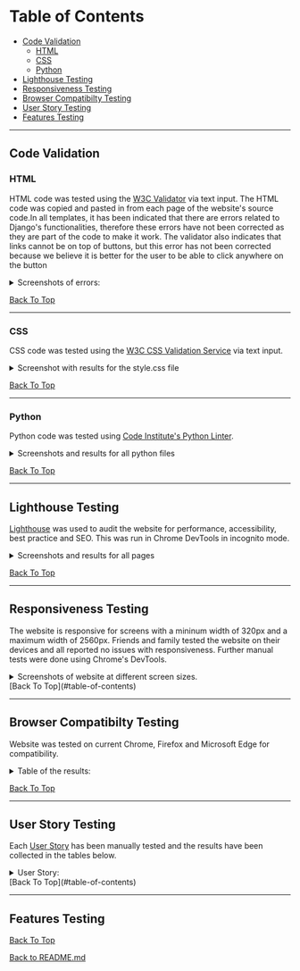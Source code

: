 
# Table of Contents

* [Code Validation](#Code-Validation)
  * [HTML](#HTML)
  * [CSS](#CSS)
  * [Python](#Python)
* [Lighthouse Testing](#Lighthouse-Testing)
* [Responsiveness Testing](#Responsiveness-Testing)
* [Browser Compatibilty Testing](#Browser-Compatibilty-Testing)
* [User Story Testing](#User-Story-Testing)
* [Features Testing](#Features-Testing)

_____

## Code Validation

### HTML

HTML code was tested using the [W3C Validator](https://validator.w3.org/) via text input.  The HTML code was copied and pasted in from each page of the website's source code.In all templates, it has been indicated that there are errors related to Django's functionalities, therefore these errors have not been corrected as they are part of the code to make it work. The validator also indicates that links cannot be on top of buttons, but this error has not been corrected because we believe it is better for the user to be able to click anywhere on the button

<details>
<summary>Screenshots of errors:</summary>

        Django error:

![Django error](https://user-images.githubusercontent.com/94321555/235326159-7589f1a0-1073-4e78-bc87-5f06e33e47f8.png)

        Link error:

![Link error](https://user-images.githubusercontent.com/94321555/235326196-fe9f653f-2940-40d1-abf0-d26d1778821c.png)

</details>

[Back To Top](#table-of-contents)
_____

### CSS

CSS code was tested using the [W3C CSS Validation Service](https://jigsaw.w3.org/css-validator/) via text input. 

<details>
<summary>Screenshot with results for the style.css file</summary>

      style.css:
![No Error Found](https://user-images.githubusercontent.com/94321555/235326346-d919b699-d200-4466-8a31-b0c4991b5cf0.png)

      Warnings:
![Warnings](https://user-images.githubusercontent.com/94321555/235326408-efa20c91-8a5f-4632-8b80-38749ec165c5.png)
</details>

[Back To Top](#table-of-contents)
______

### Python

Python code was tested using [Code Institute's Python Linter](https://pep8ci.herokuapp.com/).

<details>

<summary>Screenshots and results for all python files</summary>

Long lines in `settings.py` and `env.py` were cleared using `# noqa`. These were values by the Django generated AUTH_PASSWORD_VALIDATORS and the values for STATICFILES_STORAGE which were giving errors when separated into two lines.

**expensesapp**

      asgi.py
  ![All clear, no errors found](https://user-images.githubusercontent.com/94321555/235326706-326ddf9e-cf08-4a0d-8f9b-783d1b47cce2.png)
  
      settings.py
  ![All clear, no errors found](https://user-images.githubusercontent.com/94321555/235327855-32af1cdb-4291-4045-adfe-d1fedc4c3bf7.png)
  
       urls.py
  ![All clear, no errors found](https://user-images.githubusercontent.com/94321555/235327914-f5b25a5a-f92d-4837-9e77-c33b4c708fec.png)

       wsgi.py 
  ![All clear, no errors found](https://user-images.githubusercontent.com/94321555/235327968-eb5aa4db-ca7d-4802-aa4c-b12efdf40259.png)


**moneymate**
  
      admin.py
  ![All clear, no errors found](https://user-images.githubusercontent.com/94321555/235328030-f96c34de-9c37-4d92-b725-8fde8d736e31.png)

      apps.py
  ![All clear, no errors found](https://user-images.githubusercontent.com/94321555/235328084-e64dc6b9-ebcc-4332-be73-68c7bd8b34da.png)
  
      models.py
  ![All clear, no errors found](https://user-images.githubusercontent.com/94321555/235328122-d4aa27e9-1bfd-4514-8971-30e0ea5243c5.png)

  
       signals.py
  ![All clear, no errors found](https://user-images.githubusercontent.com/94321555/235328155-4d327143-6171-4969-a85e-95c7742281ea.png)
  
       views.py
  ![All clear, no errors found](https://user-images.githubusercontent.com/94321555/235328203-06049a00-f993-4652-a04d-564fc8550a1e.png)


**manage.py**
  
      manage.py
  ![All clear, no errors found](https://user-images.githubusercontent.com/94321555/235328333-9f872195-4612-45e3-9403-b09430c30459.png)
</details>

[Back To Top](#table-of-contents)
_____

## Lighthouse Testing

[Lighthouse](https://developer.chrome.com/docs/lighthouse/overview/) was used to audit the website for performance, accessibility, best practice and SEO.  This was run in Chrome DevTools in incognito mode. 

<details>
<summary>Screenshots and results for all pages</summary>

**Homepage**

    Mobile
![Passed](https://user-images.githubusercontent.com/94321555/235329179-52439da0-7244-4457-9b65-dceb795afb5a.png)

    Desktop
![Passed](https://user-images.githubusercontent.com/94321555/235329296-5b6b1417-c3b0-4643-b964-177a35aac577.png)

**Login**

    Mobile
![Passed](https://user-images.githubusercontent.com/94321555/235329468-e05738f3-5234-4c2c-8c3f-dfe1d3279421.png)

    Desktop
![Passed](https://user-images.githubusercontent.com/94321555/235329546-677f935a-d127-4938-ae48-b9d9ca00500c.png)

**Sign up**

    Mobile
![Passed](https://user-images.githubusercontent.com/94321555/235329577-e68ff818-2efb-4d38-ab19-498ba66754fc.png)

    Desktop
![Passed](https://user-images.githubusercontent.com/94321555/235329601-31686f1a-d72d-4809-ad8a-8d4e2fcc6717.png)

**Sign out**

    Mobile
![Passed](https://user-images.githubusercontent.com/94321555/235329653-3d6f5ee8-3a53-4bd2-9836-42606ddc7107.png)

    Desktop
![Passed](https://user-images.githubusercontent.com/94321555/235329682-b944485d-6d8c-4dbe-ac2c-a23d54df2ccf.png)

**Dashboard/Menu**

    Mobile
![Passed](https://user-images.githubusercontent.com/94321555/235329741-1a722e08-70b2-4d17-8015-3f571d28d493.png)

    Desktop
![Passed](https://user-images.githubusercontent.com/94321555/235329793-8d8aded8-2c1d-41ef-92de-002bede28380.png)

**Dashboard/Expenses**

    Mobile
![Passed](https://user-images.githubusercontent.com/94321555/235329836-080a484b-1785-404b-90e2-6700c2180252.png)

    Desktop
 ![Passed](https://user-images.githubusercontent.com/94321555/235329878-f7a76b62-8851-4b5e-9218-d2b6af904fe0.png)
 
**Dashboard/Edit Expense**

    Mobile
![Passed](https://user-images.githubusercontent.com/94321555/235329948-65023b93-edb6-4086-b931-b7f260af8686.png)

    Desktop
![Passed](https://user-images.githubusercontent.com/94321555/235329968-7ca64238-1e69-4792-89d8-c7dd462946cd.png)

**Dashboard/Add Expense**

    Mobile
![Passed](https://user-images.githubusercontent.com/94321555/235330010-b2ed52ae-af38-45e2-9687-be207e71653a.png)

    Desktop
![Passed](https://user-images.githubusercontent.com/94321555/235330044-c47a1fbf-570f-44a5-a417-be070d96dcb2.png)
 
  **Dashboard/Incomes**

    Mobile
![Passed](https://user-images.githubusercontent.com/94321555/235330107-83daed4f-7c16-4966-854e-d667d0f2a3c1.png)

    Desktop
 ![Passed](https://user-images.githubusercontent.com/94321555/235330124-ef435d53-f545-4b0e-a9b2-efcfec343dd5.png)

**Dashboard/Edit Income**

    Mobile
![Passed](https://user-images.githubusercontent.com/94321555/235330155-92cc13b9-418d-422f-ad43-b09009c449c4.png)

    Desktop
![Passed](https://user-images.githubusercontent.com/94321555/235330191-0ca00047-83fc-4b9e-a382-6111c39cd0ac.png)

**Dashboard/Add Income**

    Mobile
![Passed](https://user-images.githubusercontent.com/94321555/235330227-0dcf5c87-e3fe-4dcf-bcb4-a437063c5223.png)

    Desktop
![Passed](https://user-images.githubusercontent.com/94321555/235330258-b65e7412-7d12-4722-b0fa-cfe03b0e702d.png)
  
  **Dashboard/Category**

    Mobile
![Passed](https://user-images.githubusercontent.com/94321555/235330335-56cd1daf-2bb6-4d6c-9142-9e78c7c7402b.png)

    Desktop
![Passed](https://user-images.githubusercontent.com/94321555/235330366-d00ff3e4-7e2e-4da4-904d-7e24dd122da2.png)
  
**Dashboard/Edit Category**

    Mobile
![Passed](https://user-images.githubusercontent.com/94321555/235330384-63d548e0-14ae-413a-9dcc-be8a9e9d3f2d.png)

    Desktop
![Passed](https://user-images.githubusercontent.com/94321555/235330427-b79e0666-3b16-4708-be57-67f87483d9c2.png)

**Dashboard/Add Category**

    Mobile
![Passed](https://user-images.githubusercontent.com/94321555/235330472-5dbc1194-c9a8-44e2-8510-519d0875fb5d.png)

    Desktop
![Passed](https://user-images.githubusercontent.com/94321555/235330518-2c68d1c1-1ba5-41b1-af23-9aeaba6a880a.png)
  
    **Dashboard/Origin**

    Mobile
![Passed](https://user-images.githubusercontent.com/94321555/235330581-bde0a0b6-7cac-4e24-99a9-de2e3ad86121.png)

    Desktop
![Passed](https://user-images.githubusercontent.com/94321555/235330622-e2eceb43-375e-4987-94e8-c06eaa2a6070.png)

**Dashboard/Edit Origin**

    Mobile
![Passed](https://user-images.githubusercontent.com/94321555/235330660-6c461e7e-1bf7-4288-959b-14b099eaff2d.png)

    Desktop
![Passed](https://user-images.githubusercontent.com/94321555/235330682-49755e6e-ca85-4fcf-9a4f-9295989ac267.png)

**Dashboard/Add Origin**

    Mobile
![Passed](https://user-images.githubusercontent.com/94321555/235330718-44a5656a-a59f-45dc-a361-a02b35bf3f4d.png)

    Desktop
![Passed](https://user-images.githubusercontent.com/94321555/235330746-8f10405b-b1af-4817-83c6-cde6fe4e7538.png)

  
The following are the results for all pages:

| Page | Device | Performance | Accessibility | Best Practice | SEO |
| ---- | ------ | ----------- | ------------- | ------------- | --- |
| Homepage | mobile  |  95 | 95 | 83 |  100 |
|                               | desktop | 92 | 95 | 83 | 100 |
| Login | mobile  |  92 | 100 | 92 |  100 |
|                          | desktop | 88 | 100 | 92 | 100 |
| Sign up             | mobile  |  95 | 100 | 92 |  100 |
|                          | desktop | 100 | 100 | 92 | 100 |
| Sign out     | mobile  |  85 | 100 |  92 |  100 |
|                          | desktop | 100 | 100 |  92 | 100 |
| Dashboard/Menu        | mobile  |  90 | 87 | 92 |  100 |
|                          | desktop |  99 | 97 | 92 | 100 |
| Dashboard/Expenses      | mobile  |  95 | 82 | 92 |  100 |
|                          | desktop | 95 | 82 | 92 | 100 |
| Dashboard/Edit Expense       | mobile  |  95 | 85 | 92 |  100 |
|                          | desktop |  100 | 84 | 92 | 100 |
| Dashboard/Add Expense       | mobile  |  95 | 85 | 92 |  100 |
|                          | desktop |  99 | 85 | 92 | 100 |
| Dashboard/Incomes       | mobile  |  95 | 82 | 92 |  100 |
|                          | desktop |  100 | 82 | 92 | 100 |
| Dashboard/Edit Income       | mobile  |  95 | 85 | 92 |  100 |
|                          | desktop |  99 | 85 | 92 | 100 |
| Dashboard/Add Income       | mobile  |  95 | 85 | 92 |  100 |
|                          | desktop |  99 | 85 | 92 | 100 |
| Dashboard/Category      | mobile  |  95 | 95 | 92 |  100 |
|                          | desktop |  99 | 95 | 92 | 100 |
| Dashboard/Edit Category      | mobile  |  95 | 98 | 92 |  100 |
|                          | desktop |  98 | 98 | 92 | 100 |
| Dashboard/Add Category       | mobile  |  95 | 98 | 92 |  100 |
|                          | desktop |  100 | 98 | 92 | 100 |
| Dashboard/Origin     | mobile  |  93 | 98 | 92 |  100 |
|                          | desktop |  99 | 98 | 92 | 100 |
| Dashboard/Edit Origin      | mobile  |  94 | 98 | 92 |  100 |
|                          | desktop |  99 | 100 | 100 | 100 |
| Dashboard/Add Origin       | mobile  |  95 | 98 | 92 |  100 |
|                          | desktop |  98 | 98 | 92 | 100 |

</details>

[Back To Top](#table-of-contents)

_____

## Responsiveness Testing

The website is responsive for screens with a mininum width of 320px and a maximum width of 2560px. Friends and family tested the website on their devices and all reported no issues with responsiveness.  Further manual tests were done using Chrome's DevTools.

<details>

<summary>Screenshots of website at different screen sizes.</summary>

**Homepage**

        Mobile 320px
![Mobile 320px](https://user-images.githubusercontent.com/94321555/235331847-a67d50ff-7da7-4951-ac4c-1733d0233275.png)

        Tablet 768px
![Tablet 768px](https://user-images.githubusercontent.com/94321555/235331890-472bf0b9-7c4b-4d47-b005-b9c8ecfeae92.png)

        Desktop 1200px
![Desktop 1200px](https://user-images.githubusercontent.com/94321555/235331976-970cf6f5-c050-4ec8-bdcd-b48ea4f7f597.png)

**Login**

        Mobile 320px
![Mobile 320px](https://user-images.githubusercontent.com/94321555/235332017-2f5f6296-b9c4-4094-9dcd-a49e3ef67a5f.png)

        Tablet 768px
![Tablet 768px](https://user-images.githubusercontent.com/94321555/235332040-36e1dcb3-4c94-4fde-8332-a5c668f6fd1f.png)

        Desktop 1200px
![Desktop 1200px](https://user-images.githubusercontent.com/94321555/235332052-acc03733-8e89-4375-b0fa-0df57aa996a2.png)

**Sign up**

        Mobile 320px
![Mobile 320px](https://user-images.githubusercontent.com/94321555/235332101-944e8939-0334-46f8-8c64-1aa455d05efc.png)

        Tablet 768px
![Tablet 768px](https://user-images.githubusercontent.com/94321555/235332118-2a5d473c-afab-4566-a306-60b690f30cd5.png)

        Desktop 1200px
![Desktop 1200px](https://user-images.githubusercontent.com/94321555/235332128-efd95110-5fe1-4541-8c41-6d8bfe2e5970.png)

**Sign out**

        Mobile 320px
![Mobile 320px](https://user-images.githubusercontent.com/94321555/235332145-38f1a307-67d7-4143-b97a-2e99b09cbcf9.png)


        Tablet 768px
![Tablet 768px](https://user-images.githubusercontent.com/94321555/235332156-035acb67-7b49-4b51-ba85-baedb5b84425.png)


        Desktop 1200px
![Desktop 1200px](https://user-images.githubusercontent.com/94321555/235332165-93d4c64e-af51-4492-9e20-e265b74852fa.png)

**Dashboard/Menu**

        Mobile 320px
![Mobile 320px](https://user-images.githubusercontent.com/94321555/235332199-759122c4-d676-4374-b1b7-ba0130c38c54.png)

        Tablet 768px
![Tablet 768px](https://user-images.githubusercontent.com/94321555/235332220-61da860f-0a64-46f1-9a62-9e0faef7d517.png)

        Desktop 1200px
![Desktop 1200px](https://user-images.githubusercontent.com/94321555/235332232-53510f65-3e28-4ef7-aec6-2433bd93290d.png)

**Dashboard/Expenses-Incomes**

        Mobile 320px
![Mobile 320px](https://user-images.githubusercontent.com/94321555/235332280-142978ec-33ff-4a33-a281-08efafb17438.png)

        Tablet 768px
![Tablet 768px](https://user-images.githubusercontent.com/94321555/235332294-2c025cec-6aca-4bae-9839-6c3bfa4f710e.png)

        Desktop 1200px
![Desktop 1200px](https://user-images.githubusercontent.com/94321555/235332301-62be7ffc-83ad-44d1-af65-6bb6237879a8.png)

**Dashboard/Category-Origin**

        Mobile 320px
![Mobile 320px](https://user-images.githubusercontent.com/94321555/235332336-e5fe5fe8-2baa-4b24-91b1-b5a8bdb01226.png)

        Tablet 768px
![Tablet 768px](https://user-images.githubusercontent.com/94321555/235332346-8fb93603-4db8-41d7-ba58-c1d0b0857582.png)

        Desktop 1200px
![Desktop 1200px](https://user-images.githubusercontent.com/94321555/235332358-83a6055b-8674-4720-afac-063fe1d1ed28.png)

</details>
[Back To Top](#table-of-contents)

_____

## Browser Compatibilty Testing

Website was tested on current Chrome, Firefox and Microsoft Edge for compatibility.

<details>

<summary>Table of the results:</summary>

| Intended      | Chrome | Firefox | Edge |
| ------------- | ------ | ------- | ---- |
| Appearance    | Good   | Good    | Good |
| Responsiveness| Good   | Good    | Good | 

</details>

[Back To Top](#table-of-contents)

_____

## User Story Testing
Each [User Story](https://github.com/BohdanBezushka/MoneyMate/issues?q=is%3Aissue+is%3Aclosed) has been manually tested and the results have been collected in the tables below.

<details>

<summary>User Story:</summary>

* USER STORY:Informative Homepage for Users [#1](https://github.com/BohdanBezushka/MoneyMate/issues/1)

As a user, I can view a homepage to understand the purpose of the application, so that I can benefit from it efficiently.

| Acceptance Criteria  | Test     | Comments |
|:--------------------:|:--------:| -------- |
| The website provides a description of the application | Achieved | |
| The homepage indicates the steps to use the application | Achieved | |
| On the website, there are user reviews of people who have used the application | Achieved | |

* USER STORY: Efficient App Navigation [#2](https://github.com/BohdanBezushka/MoneyMate/issues/2)

As a user, I can navigate the app easily and intuitively so that I can access information efficiently.

| Acceptance Criteria  | Test     | Comments |
|:--------------------:|:--------:| -------- |
| Access to the website is efficient | Achieved | |
| The tab displays the correct name of the app | Achieved | |
| A favicon appears before the page title in the tab | Achieved | |

* USER STORY: Login & Log out [#3](https://github.com/BohdanBezushka/MoneyMate/issues/3)

As a user, I can create an account so that I can use the application.

| Acceptance Criteria  | Test     | Comments |
|:--------------------:|:--------:| -------- |
| The user can create an account with a username, email, and password | Achieved | |
| The user can log out. | Achieved | |

* USER STORY: Admin dashboard [#4](https://github.com/BohdanBezushka/MoneyMate/issues/4)

As an ADMIN, I can access a dashboard to view the number of registered users so that I can keep track of user growth.

| Acceptance Criteria  | Test     | Comments |
|:--------------------:|:--------:| -------- |
| The administrator can view the number of registered users| Achieved | |
| The admin can view the expense and income records of each user | Achieved | | 
 
* USER STORY: Add expense or income [#6](https://github.com/BohdanBezushka/MoneyMate/issues/6)

As a user, I can add an expense or income so that I have a record.

| Acceptance Criteria  | Test     | Comments |
|:--------------------:|:--------:| -------- |
| The user can correctly register an expense or income in the application| Achieved | |
| The user can see the records of expenses and incomes that he/she has just made. | Achieved | | 
| The user can modify any expense or income| Achieved | |
| The user can delete any expense or income | Achieved | |
 
* USER STORY: User Financial Balance Visualization [#7](https://github.com/BohdanBezushka/MoneyMate/issues/7)

As a user, I can have the capability to view my total expenses and income, so that I can receive the benefit of seeing my financial balance at a glance

| Acceptance Criteria  | Test     | Comments |
|:--------------------:|:--------:| -------- |
| The user can see the total expenses| Achieved | |
| The user can see the total income| Achieved | |
| The user can see the balance | Achieved | |
 
* USER STORY: Categories for expenses [#8](https://github.com/BohdanBezushka/MoneyMate/issues/8)

As a user, I have the capability to categorize my expenses and income, so that I can receive the benefit of understanding my spending habits and identifying areas for improvement.

| Acceptance Criteria  | Test     | Comments |
|:--------------------:|:--------:| -------- |
| The user can choose, create, delete or modify categories for expenses and income.| Achieved | |

 * USER STORY: Responsive design [#14](https://github.com/BohdanBezushka/MoneyMate/issues/14)

As a user, I can use the application on any device so that I can access it from anywhere.

| Acceptance Criteria  | Test     | Comments |
|:--------------------:|:--------:| -------- |
| The application functions properly on any device| Achieved | |

 * USER STORY: Origins for incomes [#19](https://github.com/BohdanBezushka/MoneyMate/issues/19)

As a user, I have the capability to categorize my incomes, so that I can receive the benefit of understanding my spending habits and identifying areas for improvement.

| Acceptance Criteria  | Test     | Comments |
|:--------------------:|:--------:| -------- |
| The user can choose, create, delete or modify origins for incomes| Achieved | |
 
</details>
[Back To Top](#table-of-contents)

_____

## Features Testing

[Back To Top](#table-of-contents)

[Back to README.md](README.md)
